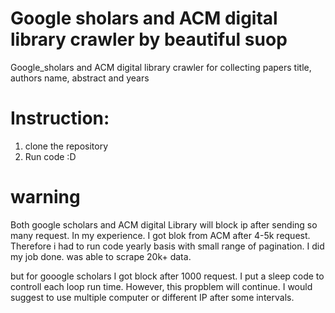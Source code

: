 # Google sholars and ACM digital library crawler by beautiful suop
Google_sholars and ACM digital library crawler for collecting papers title, authors name, abstract and years

# Instruction:
1. clone the repository
2. Run code :D

# warning
Both google scholars and ACM digital Library will block ip after sending so many request. In my experience. I got blok from ACM after 4-5k request. Therefore i had to run code yearly basis with small range of pagination. I did my job done. was able to scrape 20k+ data.

but for gooogle scholars I got block after 1000 request. I put a sleep code to controll each loop run time. However, this propblem will continue. I would suggest to use multiple computer or different IP after some intervals.
